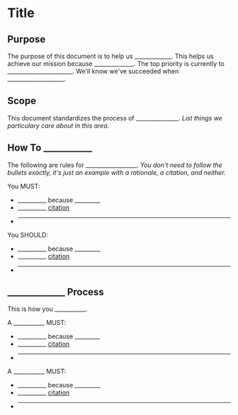 
# Title

## Purpose

The purpose of this document is to help us _____________. This helps us achieve our mission because ______________. The top priority is currently to _______________________. We'll know we've succeeded when ____________________.

## Scope

This document standardizes the process of _______________. *List things we particulary care about in this area*.

## How To ___________

The following are rules for __________________. *You don't need to follow the bullets exactly, it's just an example with a rationale, a citation, and neither.*

You MUST:
  * __________ because _________
  * __________ [citation](http://google.com)
  * _______________________

You SHOULD:
  * __________ because _________
  * __________ [citation](http://google.com)
  * _______________________

## _____________ Process

This is how you ___________.

A ___________ MUST:
  * __________ because _________
  * __________ [citation](http://google.com)
  * _______________________
A ___________ MUST:
  * __________ because _________
  * __________ [citation](http://google.com)
  * _______________________

  

